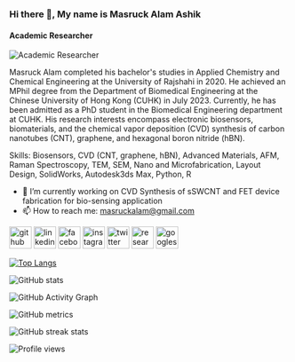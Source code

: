 ### Hi there 👋, My name is Masruck Alam Ashik
#### Academic Researcher
![Academic Researcher](https://scholar.google.com/citations?user=A6lXv0QAAAAJ&hl=en)

Masruck Alam completed his bachelor's studies in Applied Chemistry and Chemical Engineering at the University of Rajshahi in 2020. He achieved an MPhil degree from the Department of Biomedical Engineering at the Chinese University of Hong Kong (CUHK) in July 2023. Currently, he has been admitted as a PhD student in the Biomedical Engineering department at CUHK. His research interests encompass electronic biosensors, biomaterials, and the chemical vapor deposition (CVD) synthesis of carbon nanotubes (CNT), graphene, and hexagonal boron nitride (hBN).

Skills: Biosensors, CVD (CNT, graphene, hBN), Advanced Materials, AFM, Raman Spectroscopy, TEM, SEM, Nano and Microfabrication, Layout Design, SolidWorks, Autodesk3ds Max, Python, R

- 🔭 I’m currently working on CVD Synthesis of sSWCNT and FET device fabrication for bio-sensing application 
- 📫 How to reach me: masruckalam@gmail.com 


[<img src='https://cdn.jsdelivr.net/npm/simple-icons@3.0.1/icons/github.svg' alt='github' height='40'>](https://github.com/masruckalam)  [<img src='https://cdn.jsdelivr.net/npm/simple-icons@3.0.1/icons/linkedin.svg' alt='linkedin' height='40'>](https://www.linkedin.com/in/https://www.lmasruck-a-b0a22713b//)  [<img src='https://cdn.jsdelivr.net/npm/simple-icons@3.0.1/icons/facebook.svg' alt='facebook' height='40'>](https://www.facebook.com/masruckalam.ashik)  [<img src='https://cdn.jsdelivr.net/npm/simple-icons@3.0.1/icons/instagram.svg' alt='instagram' height='40'>](https://www.instagram.com/m_alam_ashik/)  [<img src='https://cdn.jsdelivr.net/npm/simple-icons@3.0.1/icons/twitter.svg' alt='twitter' height='40'>](https://twitter.com/masruckalam)  [<img src='https://cdn.jsdelivr.net/npm/simple-icons@3.0.1/icons/researchgate.svg' alt='researchgate' height='40'>](Masruck-Alam)  [<img src='https://cdn.jsdelivr.net/npm/simple-icons@3.0.1/icons/googlescholar.svg' alt='googlescholar' height='40'>](https://scholar.google.com/citations?user=A6lXv0QAAAAJ&hl=en)  

[![Top Langs](https://github-readme-stats.vercel.app/api/top-langs/?username=masruckalam)](https://github.com/anuraghazra/github-readme-stats)

![GitHub stats](https://github-readme-stats.vercel.app/api?username=masruckalam&show_icons=true)  

![GitHub Activity Graph](https://activity-graph.herokuapp.com/graph?username=masruckalam)  

![GitHub metrics](https://metrics.lecoq.io/masruckalam)  

![GitHub streak stats](https://streak-stats.demolab.com/?user=masruckalam)  

![Profile views](https://gpvc.arturio.dev/masruckalam)  

